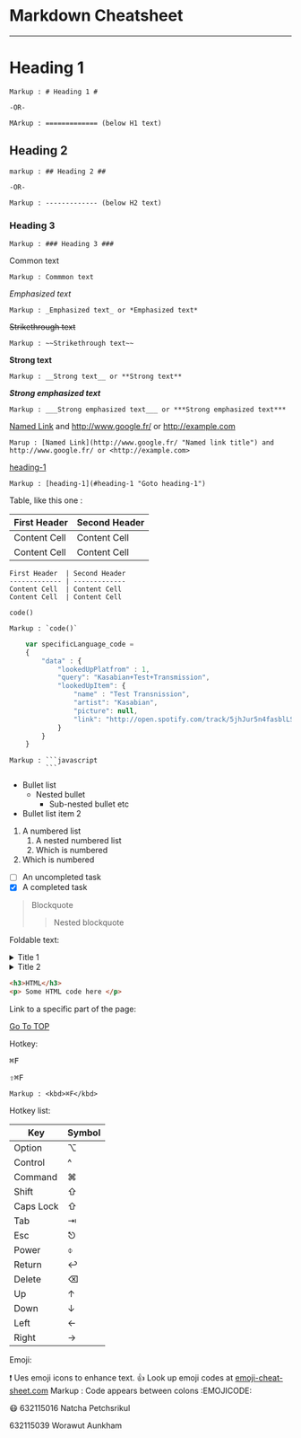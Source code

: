 Markdown Cheatsheet <a name="TOP"></a>
===================

- - - -
# Heading 1 #

    Markup : # Heading 1 #

    -OR-

    MArkup : ============= (below H1 text)

## Heading 2 ##

    markup : ## Heading 2 ##
    
    -OR-

    Markup : ------------- (below H2 text)

### Heading 3 ###

    Markup : ### Heading 3 ###

Common text

    Markup : Commmon text

_Emphasized text_

    Markup : _Emphasized text_ or *Emphasized text*

~~Strikethrough text~~

    Markup : ~~Strikethrough text~~

__Strong text__

    Markup : __Strong text__ or **Strong text**

___Strong emphasized text___

    Markup : ___Strong emphasized text___ or ***Strong emphasized text***

[Named Link](http://www.google.fr/ "Named link title") and http://www.google.fr/ or <http://example.com>

    Marup : [Named Link](http://www.google.fr/ "Named link title") and http://www.google.fr/ or <http://example.com>

[heading-1](#heading-1 "Goto heading-1")

    Markup : [heading-1](#heading-1 "Goto heading-1")

  Table, like this one :

First Header  | Second Header
------------- | -------------
Content Cell  | Content Cell
Content Cell  | Content Cell

```
First Header  | Second Header
------------- | -------------
Content Cell  | Content Cell
Content Cell  | Content Cell
```


`code()`

    Markup : `code()`

```javascript
    var specificLanguage_code =
    {
        "data" : {
            "lookedUpPlatfrom" : 1,
            "query": "Kasabian+Test+Transmission",
            "lookedUpItem": {
                "name" : "Test Transnission",
                "artist": "Kasabian",
                "picture": null,
                "link": "http://open.spotify.com/track/5jhJur5n4fasblLSCOcrTp"
            }
        }
    }
```

    Markup : ```javascript
             ```


* Bullet list
    * Nested bullet
        * Sub-nested bullet etc
* Bullet list item 2
1. A numbered list
    1. A nested numbered list
    2. Which is numbered
2. Which is numbered

- [ ] An uncompleted task
- [x] A completed task

> Blockquote
>> Nested blockquote

Foldable text:

<details>
    <summary>Title 1</summary>
    <p>Content 1 Content 1 Content 1 Content 1 Content 1</p>
</details>
<details>
    <summary>Title 2</summary>
    <p>Content 2 Content 2 Content 2 Content 2 Content 2</p>
</details>

```html
<h3>HTML</h3>
<p> Some HTML code here </p>
```

Link to a specific part of the page:

[Go To TOP](#TOP)

Hotkey:

<kbd>⌘F</kbd>

<kbd>‌⇧⌘F</kbd>

    Markup : <kbd>⌘F</kbd>

Hotkey list:

| Key | Symbol |
| --- | --- |
| Option | ⌥ |
| Control | ^ |
| Command | ⌘ |
| Shift | ⇧ |
| Caps Lock | ⇧ |
| Tab | ⇥‌ |
| Esc | ⎋‌ |
| Power | ‌⌽ |
| Return | ‌↩‌ |
| Delete | ⌫‌ |
| Up | ‌↑ |
| Down | ‌↓‌ |
| Left | ‌←‌ |
| Right | ‌→ |

Emoji:

:exclamation: Ues emoji icons to enhance text. :+1: Look up emoji codes at [emoji-cheat-sheet.com](http://emoji-cheat-shet.com)
    Markup : Code appears between colons :EMOJICODE:

:mask:
632115016 Natcha Petchsrikul

632115039 Worawut Aunkham
